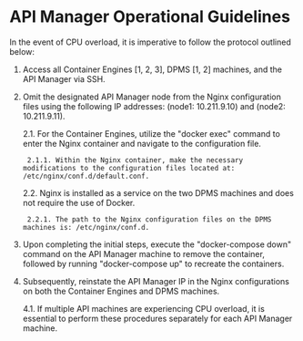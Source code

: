 # API Manager Operational Guidelines

In the event of CPU overload, it is imperative to follow the protocol outlined below:

1. Access all Container Engines [1, 2, 3], DPMS [1, 2] machines, and the API Manager via SSH.

2. Omit the designated API Manager node from the Nginx configuration files using the following IP addresses: (node1: 10.211.9.10) and (node2: 10.211.9.11).

    2.1. For the Container Engines, utilize the "docker exec" command to enter the Nginx container and navigate to the configuration file.
        
        2.1.1. Within the Nginx container, make the necessary modifications to the configuration files located at: /etc/nginx/conf.d/default.conf.

    2.2. Nginx is installed as a service on the two DPMS machines and does not require the use of Docker.

        2.2.1. The path to the Nginx configuration files on the DPMS machines is: /etc/nginx/conf.d.

3. Upon completing the initial steps, execute the "docker-compose down" command on the API Manager machine to remove the container, followed by running "docker-compose up" to recreate the containers.

4. Subsequently, reinstate the API Manager IP in the Nginx configurations on both the Container Engines and DPMS machines.

    4.1. If multiple API machines are experiencing CPU overload, it is essential to perform these procedures separately for each API Manager machine.
